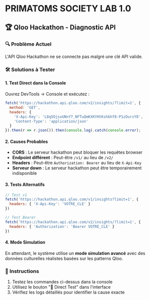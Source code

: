 # PRIMATOMS SOCIETY LAB 1.0

## 🏆 Qloo Hackathon - Diagnostic API

### 🔍 Problème Actuel
L'API Qloo Hackathon ne se connecte pas malgré une clé API valide.

### 🛠️ Solutions à Tester

#### 1. **Test Direct dans la Console**
Ouvrez DevTools → Console et exécutez :
```javascript
fetch('https://hackathon.api.qloo.com/v2/insights/?limit=1', {
  method: 'GET',
  headers: {
    'X-Api-Key': 'L8q5OjsxUNnY7_NFTuQmKXKYHtKshbhf8-P1zOurvY8',
    'Content-Type': 'application/json'
  }
}).then(r => r.json()).then(console.log).catch(console.error);
```

#### 2. **Causes Probables**
- **CORS** : Le serveur hackathon peut bloquer les requêtes browser
- **Endpoint différent** : Peut-être `/v1/` au lieu de `/v2/`
- **Headers** : Peut-être `Authorization: Bearer` au lieu de `X-Api-Key`
- **Serveur down** : Le serveur hackathon peut être temporairement indisponible

#### 3. **Tests Alternatifs**
```javascript
// Test v1
fetch('https://hackathon.api.qloo.com/v1/insights?limit=1', {
  headers: { 'X-Api-Key': 'VOTRE_CLE' }
})

// Test Bearer
fetch('https://hackathon.api.qloo.com/v2/insights/?limit=1', {
  headers: { 'Authorization': 'Bearer VOTRE_CLE' }
})
```

#### 4. **Mode Simulation**
En attendant, le système utilise un **mode simulation avancé** avec des données culturelles réalistes basées sur les patterns Qloo.

### 🚀 Instructions
1. Testez les commandes ci-dessus dans la console
2. Utilisez le bouton "🧪 Direct Test" dans l'interface
3. Vérifiez les logs détaillés pour identifier la cause exacte
